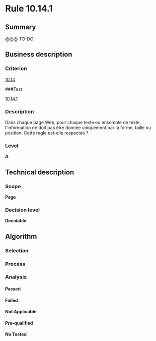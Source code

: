 # Rule 10.14.1

## Summary

@@@ TO-DO

## Business description

### Criterion

[10.14](http://references.modernisation.gouv.fr/sites/default/files/RGAA3_RC2-1/referentiel_technique.htm#crit-10-14)

###Test

[10.14.1](http://references.modernisation.gouv.fr/sites/default/files/RGAA3_RC2-1/referentiel_technique.htm#test-10-14-1)

### Description

Dans chaque page Web, pour chaque texte ou ensemble de texte, l'information ne doit pas &ecirc;tre donn&eacute;e uniquement par la forme, taille ou position. Cette r&egrave;gle est-elle respect&eacute;e ?

### Level

**A**

## Technical description

### Scope

**Page**

### Decision level

**Decidable**

## Algorithm

### Selection

### Process

### Analysis

#### Passed

#### Failed

#### Not Applicable

#### Pre-qualified

#### No Tested 






